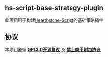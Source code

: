 ## hs-script-base-strategy-plugin

此项目用于构建[Hearthstone-Script](https://github.com/xjw580/Hearthstone-Script)的基础策略插件


## 协议

本项目遵循 **[GPL3.0开源协议](LICENSE)** 及 **[禁止商用附加协议](LICENSE1)**